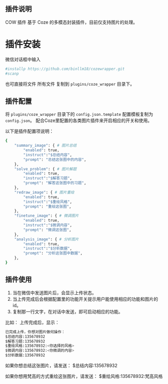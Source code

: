 ## 插件说明
COW 插件
基于 Coze 的多模态封装插件，目前仅支持图片的处理。

# 插件安装
微信对话框中输入
```sh
#installp https://github.com/binllm18/cozewrapper.git
#scanp
```
也可直接将文件 所有文件 复制到 `plugins/coze_wrapper` 目录下。

## 插件配置

将 `plugins/coze_wrapper` 目录下的 `config.json.template` 配置模板复制为 `config.json`。
配合Coze里配置的各类图片插件来开启相应的开关和使用。

以下是插件配置项说明：

```bash
{
    "summary_image": { # 图片总结
        "enabled": true, 
        "instruct":"$总结内容",
        "prompt": "总结这张图中的内容",
    },
    "solve_problem": { # 图片解题
        "enabled": true,
        "instruct":"$解答习题",
        "prompt": "解答这张图中的习题",
    },
    "redraw_image": { # 图片重绘
        "enabled": true,
        "instruct":"$重绘风格",
        "prompt": "重绘这张图",
    },
    "finetune_image": { # 微调图片
        "enabled": true,
        "instruct":"$微调内容",
        "prompt": "微调这张图",
    },
    "analysis_image": { # 分析图片
        "enabled": true,
        "instruct":"$分析数据",
        "prompt": "分析这张图中数据",
    },
}

```
## 插件使用
1. 当在微信中发送图片后，会显示上传状态。
2. 当上传完成后会根据配置里的功能开关提示用户能使用相应的功能和图片的id。
3. 复制那一行文字，在对话中发送，即可启动相应的功能。

比如：
上传完成后，显示：
```bash
已完成上传，你想对图片做何操作：
$总结内容:135678932
$解答习题:135678932
$重绘风格:135678932:<你选择的风格>
$微调内容:135678932:<你微调的内容>
$分析数据:135678932

```

如果你想总结这张图片，请发送：
$总结内容:135678932

如果你想用梵高的方式重绘这张图片，请发送：
$重绘风格:135678932:梵高风格
